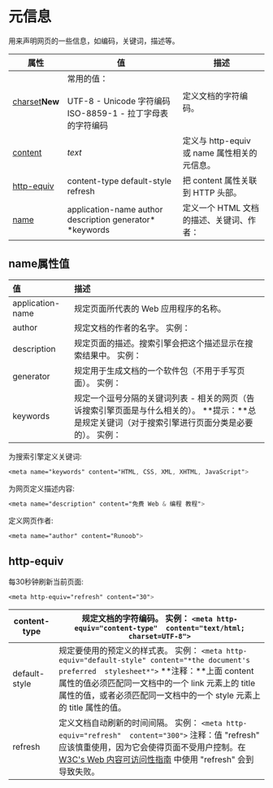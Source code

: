# 元信息

用来声明网页的一些信息，如编码，关键词，描述等。

| 属性                                                         | 值                                                           | 描述                                         |
| ------------------------------------------------------------ | ------------------------------------------------------------ | -------------------------------------------- |
| [charset](https://www.runoob.com/tags/att-meta-charset.html)**New** | 常用的值：<br/><br/>UTF-8 - Unicode 字符编码<br/>ISO-8859-1 - 拉丁字母表的字符编码 | 定义文档的字符编码。                         |
| [content](https://www.runoob.com/tags/att-meta-content.html) | *text*                                                       | 定义与 http-equiv 或 name 属性相关的元信息。 |
| [http-equiv](https://www.runoob.com/tags/att-meta-http-equiv.html) | content-type default-style refresh                           | 把 content 属性关联到 HTTP 头部。            |
| [name](https://www.runoob.com/tags/att-meta-name.html)       | application-name author description generator* *keywords     | 定义一个 HTML 文档的描述、关键词、作者：     |



## name属性值

| 值               | 描述                                                         |
| :--------------- | :----------------------------------------------------------- |
| application-name | 规定页面所代表的 Web 应用程序的名称。                        |
| author           | 规定文档的作者的名字。  实例： <meta name="author" content="Hege Refsnes"> |
| description      | 规定页面的描述。搜索引擎会把这个描述显示在搜索结果中。  实例： <meta name="description" content="Free web tutorials"> |
| generator        | 规定用于生成文档的一个软件包（不用于手写页面）。  实例： <meta name="generator" content="FrontPage 4.0"> |
| keywords         | 规定一个逗号分隔的关键词列表 - 相关的网页（告诉搜索引擎页面是与什么相关的）。  **提示：**总是规定关键词（对于搜索引擎进行页面分类是必要的）。  实例： <meta name="keywords" content="HTML, meta tag, tag reference"> |

为搜索引擎定义关键词:

```css
<meta name="keywords" content="HTML, CSS, XML, XHTML, JavaScript">
```

为网页定义描述内容:

```css
<meta name="description" content="免费 Web & 编程 教程">
```



定义网页作者:

```css
<meta name="author" content="Runoob">
```



## http-equiv

每30秒钟刷新当前页面:

```css
<meta http-equiv="refresh" content="30">
```

| content-type  | 规定文档的字符编码。  实例：  `<meta http-equiv="content-type"  content="text/html; charset=UTF-8">` |
| ------------- | ------------------------------------------------------------ |
| default-style | 规定要使用的预定义的样式表。  实例：  `<meta http-equiv="default-style" content="*the document's preferred  stylesheet*">`  **注释：**上面 content 属性的值必须匹配同一文档中的一个 link 元素上的 title 属性的值，或者必须匹配同一文档中的一个 style 元素上的 title 属性的值。 |
| refresh       | 定义文档自动刷新的时间间隔。  实例：  `<meta http-equiv="refresh"  content="300">`  注释：值 "refresh" 应该慎重使用，因为它会使得页面不受用户控制。在 [W3C's   Web 内容可访问性指南](http://www.w3.org/WAI/intro/wcag.php) 中使用 "refresh" 会到导致失败。 |

